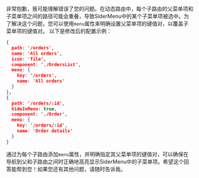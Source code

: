 非常抱歉，我可能理解错误了您的问题。在动态路由中，每个子路由的父菜单项和子菜单项之间的路径可能会重叠，导致SiderMenu中的某个子菜单项被选中。为了解决这个问题，您可以使用`menu`属性来明确设置父菜单项的键值对，以覆盖子菜单项的键值对。
以下是修改后的配置示例：

```json
{
  path: '/orders',
  name: 'All orders',
  icon: 'file',
  component: './OrdersList',
  menu: {
    key: '/orders',
    name: 'All orders'
  }
},
{
  path: '/orders/:id',
  hideInMenu: true,
  component: './Order',
  menu: {
    key: '/orders/:id',
    name: 'Order details'
  }
}
```

通过为每个子路由添加`menu`属性，并明确指定其父菜单项的键值对，可以确保在导航到父和子路由之间时正确地高亮显示SiderMenu中的子菜单项。希望这个回答能帮到您！如果您还有其他问题，请随时告诉我。
